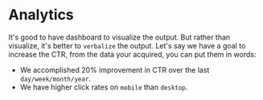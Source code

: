 # Analytics

It's good to have dashboard to visualize the output. But rather than visualize, it's better to `verbalize` the output. Let's say we have a goal to increase the CTR, from the data your acquired, you can put them in words:

- We accomplished 20% improvement in CTR over the last `day/week/month/year`.
- We have higher click rates on `mobile` than `desktop`.
